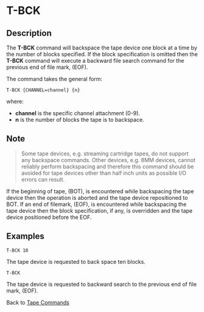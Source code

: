 # T-BCK

<PageHeader />

## Description  

The **T-BCK** command will backspace the tape device one block at a time by the number of blocks specified. If the block specification is omitted then the **T-BCK** command will execute a backward file search command for the previous end of file mark, (EOF).

The command takes the general form:

```
T-BCK {CHANNEL=channel} {n}
```

where:

- **channel** is the specific channel attachment (0-9).
- **n** is the number of blocks the tape is to backspace.

## Note

> Some tape devices, e.g. streaming cartridge tapes, do not support any backspace commands. Other devices, e.g. 8MM devices, cannot reliably perform backspacing and therefore this command should be avoided for tape devices other than half inch units as possible I/O errors can result.

If the beginning of tape, (BOT), is encountered while backspacing the tape device then the operation is aborted and the tape device repositioned to BOT. If an end of filemark, (EOF), is encountered while backspacing the tape device then the block specification, if any, is overridden and the tape device positioned before the EOF.

## Examples

```
T-BCK 10
```

The tape device is requested to back space ten blocks.

```
T-BCK
```

The tape device is requested to backward search to the previous end of file mark, (EOF).

Back to [Tape Commands](./../tape-commands/README.md)

<PageFooter />
